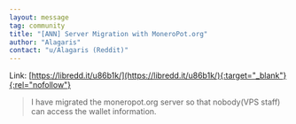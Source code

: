 ```yaml
---
layout: message
tag: community
title: "[ANN] Server Migration with MoneroPot.org"
author: "Alagaris"	
contact: "u/Alagaris (Reddit)"
---
```


Link: [https://libredd.it/u86b1k/](https://libredd.it/u86b1k/){:target="_blank"}{:rel="nofollow"}

> I have migrated the moneropot.org server so that nobody(VPS staff) can access the wallet information.
